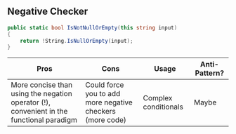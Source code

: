## Negative Checker


``` csharp
public static bool IsNotNullOrEmpty(this string input)
{
    return !String.IsNullOrEmpty(input);
}
```
|Pros|Cons|Usage|Anti-Pattern?|
|-----|-----|-----|-----|
|More concise than using the negation operator (!), convenient in the functional paradigm|Could force you to add more negative checkers (more code)|Complex conditionals|Maybe|
